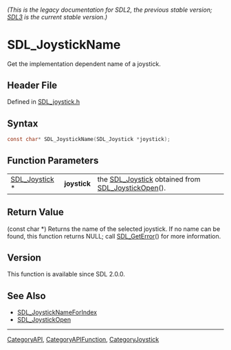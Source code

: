 ###### (This is the legacy documentation for SDL2, the previous stable version; [SDL3](https://wiki.libsdl.org/SDL3/) is the current stable version.)
# SDL_JoystickName

Get the implementation dependent name of a joystick.

## Header File

Defined in [SDL_joystick.h](https://github.com/libsdl-org/SDL/blob/SDL2/include/SDL_joystick.h)

## Syntax

```c
const char* SDL_JoystickName(SDL_Joystick *joystick);
```

## Function Parameters

|                                |              |                                                                                        |
| ------------------------------ | ------------ | -------------------------------------------------------------------------------------- |
| [SDL_Joystick](SDL_Joystick) * | **joystick** | the [SDL_Joystick](SDL_Joystick) obtained from [SDL_JoystickOpen](SDL_JoystickOpen)(). |

## Return Value

(const char *) Returns the name of the selected joystick. If no name can be
found, this function returns NULL; call [SDL_GetError](SDL_GetError)() for
more information.

## Version

This function is available since SDL 2.0.0.

## See Also

- [SDL_JoystickNameForIndex](SDL_JoystickNameForIndex)
- [SDL_JoystickOpen](SDL_JoystickOpen)

----
[CategoryAPI](CategoryAPI), [CategoryAPIFunction](CategoryAPIFunction), [CategoryJoystick](CategoryJoystick)

